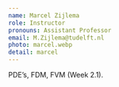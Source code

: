 ```yaml
---
name: Marcel Zijlema
role: Instructor
pronouns: Assistant Professor
email: M.Zijlema@tudelft.nl
photo: marcel.webp
detail: marcel
---
```


PDE’s, FDM, FVM (Week 2.1).